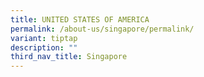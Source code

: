 ```yaml
---
title: UNITED STATES OF AMERICA
permalink: /about-us/singapore/permalink/
variant: tiptap
description: ""
third_nav_title: Singapore
---
```

<p></p>